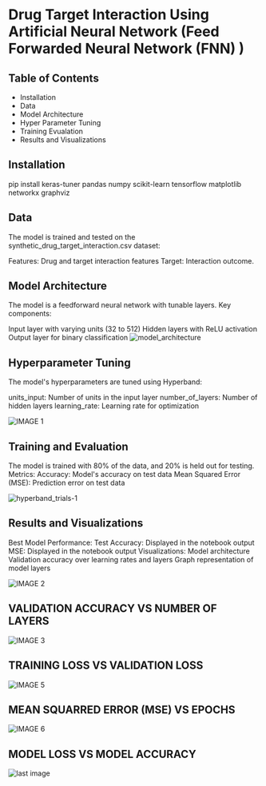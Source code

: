 # Drug Target Interaction Using Artificial Neural Network (Feed Forwarded Neural Network (FNN) )

## Table of Contents
- Installation
- Data
- Model Architecture
- Hyper Parameter Tuning
- Training Evualation
- Results and Visualizations

## Installation
pip install keras-tuner pandas numpy scikit-learn tensorflow matplotlib networkx graphviz

## Data
The model is trained and tested on the synthetic_drug_target_interaction.csv dataset:

Features: Drug and target interaction features
Target: Interaction outcome.

## Model Architecture
The model is a feedforward neural network with tunable layers. Key components:

Input layer with varying units (32 to 512)
Hidden layers with ReLU activation
Output layer for binary classification
![model_architecture](https://github.com/user-attachments/assets/6e8d475b-83b3-4254-9729-87719c0b1357)


## Hyperparameter Tuning
The model's hyperparameters are tuned using Hyperband:

units_input: Number of units in the input layer
number_of_layers: Number of hidden layers
learning_rate: Learning rate for optimization

![IMAGE 1](https://github.com/user-attachments/assets/22f9f08b-c28f-463a-b981-0d43b7880bf1)

## Training and Evaluation
The model is trained with 80% of the data, and 20% is held out for testing.
Metrics:
Accuracy: Model's accuracy on test data
Mean Squared Error (MSE): Prediction error on test data

![hyperband_trials-_1_](https://github.com/user-attachments/assets/397a7d3c-f786-4519-a4dd-3700aafc1578)


## Results and Visualizations
Best Model Performance:
Test Accuracy: Displayed in the notebook output
MSE: Displayed in the notebook output
Visualizations:
Model architecture
Validation accuracy over learning rates and layers
Graph representation of model layers

![IMAGE 2](https://github.com/user-attachments/assets/408df562-df48-48c0-8a2b-1701a0161fe3)
## VALIDATION ACCURACY VS NUMBER OF LAYERS
![IMAGE 3](https://github.com/user-attachments/assets/b049b7b3-945c-4290-a4b2-243a9781dd3c)
## TRAINING LOSS VS VALIDATION LOSS
![IMAGE 5](https://github.com/user-attachments/assets/cc9790f1-0436-40ab-9e50-1a92e730493a)
## MEAN SQUARRED ERROR (MSE) VS EPOCHS
![IMAGE 6](https://github.com/user-attachments/assets/400b9910-8217-4c51-a1df-72d9d3ff66a1)
## MODEL LOSS VS MODEL ACCURACY
![last image](https://github.com/user-attachments/assets/81c19aaf-fb17-4b09-9069-3d80c6e26a97)
